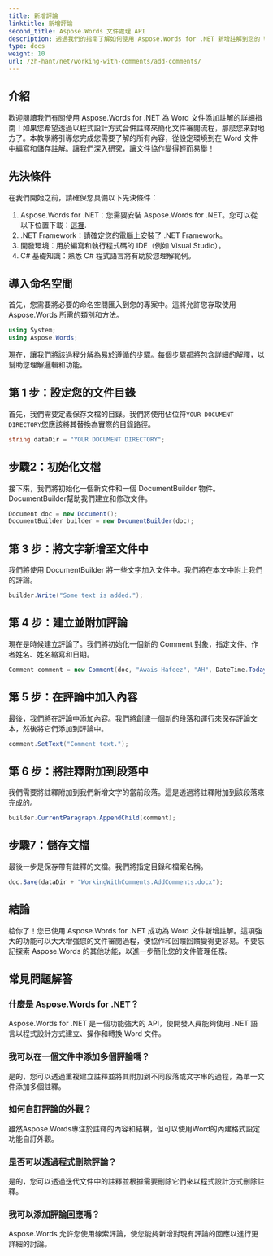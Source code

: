```yaml
---
title: 新增評論
linktitle: 新增評論
second_title: Aspose.Words 文件處理 API
description: 透過我們的指南了解如何使用 Aspose.Words for .NET 新增註解到您的 Word 文件。輕鬆增強您的文件協作流程。
type: docs
weight: 10
url: /zh-hant/net/working-with-comments/add-comments/
---
```

## 介紹

歡迎閱讀我們有關使用 Aspose.Words for .NET 為 Word 文件添加註解的詳細指南！如果您希望透過以程式設計方式合併註釋來簡化文件審閱流程，那麼您來對地方了。本教學將引導您完成您需要了解的所有內容，從設定環境到在 Word 文件中編寫和儲存註解。讓我們深入研究，讓文件協作變得輕而易舉！

## 先決條件

在我們開始之前，請確保您具備以下先決條件：

1. Aspose.Words for .NET：您需要安裝 Aspose.Words for .NET。您可以從以下位置下載：[這裡](https://releases.aspose.com/words/net/).
2. .NET Framework：請確定您的電腦上安裝了 .NET Framework。
3. 開發環境：用於編寫和執行程式碼的 IDE（例如 Visual Studio）。
4. C# 基礎知識：熟悉 C# 程式語言將有助於您理解範例。

## 導入命名空間

首先，您需要將必要的命名空間匯入到您的專案中。這將允許您存取使用 Aspose.Words 所需的類別和方法。

```csharp
using System;
using Aspose.Words;
```

現在，讓我們將該過程分解為易於遵循的步驟。每個步驟都將包含詳細的解釋，以幫助您理解邏輯和功能。

## 第 1 步：設定您的文件目錄

首先，我們需要定義保存文檔的目錄。我們將使用佔位符`YOUR DOCUMENT DIRECTORY`您應該將其替換為實際的目錄路徑。

```csharp
string dataDir = "YOUR DOCUMENT DIRECTORY";
```

## 步驟2：初始化文檔

接下來，我們將初始化一個新文件和一個 DocumentBuilder 物件。 DocumentBuilder幫助我們建立和修改文件。

```csharp
Document doc = new Document();
DocumentBuilder builder = new DocumentBuilder(doc);
```

## 第 3 步：將文字新增至文件中

我們將使用 DocumentBuilder 將一些文字加入文件中。我們將在本文中附上我們的評論。

```csharp
builder.Write("Some text is added.");
```

## 第 4 步：建立並附加評論

現在是時候建立評論了。我們將初始化一個新的 Comment 對象，指定文件、作者姓名、姓名縮寫和日期。

```csharp
Comment comment = new Comment(doc, "Awais Hafeez", "AH", DateTime.Today);
```

## 第 5 步：在評論中加入內容

最後，我們將在評論中添加內容。我們將創建一個新的段落和運行來保存評論文本，然後將它們添加到評論中。

```csharp
comment.SetText("Comment text.");
```

## 第 6 步：將註釋附加到段落中

我們需要將註釋附加到我們新增文字的當前段落。這是透過將註釋附加到該段落來完成的。

```csharp
builder.CurrentParagraph.AppendChild(comment);
```

## 步驟7：儲存文檔

最後一步是保存帶有註釋的文檔。我們將指定目錄和檔案名稱。

```csharp
doc.Save(dataDir + "WorkingWithComments.AddComments.docx");
```

## 結論

給你了！您已使用 Aspose.Words for .NET 成功為 Word 文件新增註解。這項強大的功能可以大大增強您的文件審閱過程，使協作和回饋回饋變得更容易。不要忘記探索 Aspose.Words 的其他功能，以進一步簡化您的文件管理任務。

## 常見問題解答

### 什麼是 Aspose.Words for .NET？

Aspose.Words for .NET 是一個功能強大的 API，使開發人員能夠使用 .NET 語言以程式設計方式建立、操作和轉換 Word 文件。

### 我可以在一個文件中添加多個評論嗎？

是的，您可以透過重複建立註釋並將其附加到不同段落或文字串的過程，為單一文件添加多個註釋。

### 如何自訂評論的外觀？

雖然Aspose.Words專注於註釋的內容和結構，但可以使用Word的內建格式設定功能自訂外觀。

### 是否可以透過程式刪除評論？

是的，您可以透過迭代文件中的註釋並根據需要刪除它們來以程式設計方式刪除註釋。

### 我可以添加評論回應嗎？

Aspose.Words 允許您使用線索評論，使您能夠新增對現有評論的回應以進行更詳細的討論。
